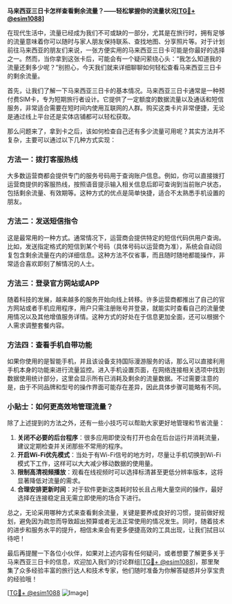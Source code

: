 **马来西亚三日卡怎样查看剩余流量？——轻松掌握你的流量状况[[TG💪+ @esim1088](https://t.me/s/esim1088)]**

在现代生活中，流量已经成为我们不可或缺的一部分，尤其是在旅行时，拥有足够的流量意味着你可以随时与家人朋友保持联系、查找地图、分享照片等。对于计划前往马来西亚的朋友们来说，一张方便实用的马来西亚三日卡可能是你最好的选择之一。然而，当你拿到这张卡后，可能会有一个疑问萦绕心头：“我怎么知道我的流量还剩多少呢？”别担心，今天我们就来详细聊聊如何轻松查看马来西亚三日卡的剩余流量。

首先，让我们了解一下马来西亚三日卡的基本情况。马来西亚三日卡通常是一种预付费SIM卡，专为短期旅行者设计。它提供了一定额度的数据流量以及通话和短信服务，非常适合需要在短时间内使用互联网的人群。购买这类卡片非常便捷，无论是通过线上平台还是实体店铺都可以轻松获取。

那么问题来了，拿到卡之后，该如何检查自己还有多少流量可用呢？其实方法并不复杂，主要可以通过以下几种方式实现：

### 方法一：拨打客服热线
大多数运营商都会提供专门的服务号码用于查询账户信息。例如，你可以直接拨打运营商提供的客服热线，按照语音提示输入相关信息后即可查询到当前账户状态，包括剩余流量、有效期等。这种方式的优点是简单快捷，适合不太熟悉手机设置的朋友。

### 方法二：发送短信指令
这是最常用的一种方式。通常情况下，运营商会提供特定的短信代码供用户查询。比如，发送指定格式的短信到某个号码（具体号码以运营商为准），系统会自动回复包含剩余流量在内的详细信息。这种方法不仅省事，而且随时随地都能操作，非常适合喜欢即刻了解情况的人士。

### 方法三：登录官方网站或APP
随着科技的发展，越来越多的服务开始向线上转移。许多运营商都推出了自己的官方网站或者手机应用程序，用户只需注册账号并登录，就能实时查看自己的流量使用情况以及其他增值服务详情。这种方式的好处在于信息更加全面，还可以根据个人需求调整套餐内容。

### 方法四：查看手机自带功能
如果你使用的是智能手机，并且该设备支持国际漫游服务的话，那么可以直接利用手机本身的功能来进行流量监控。进入手机设置页面，在网络连接相关选项中找到数据使用统计部分，这里会显示所有已消耗及剩余的流量数据。不过需要注意的是，由于不同品牌和型号的操作界面可能存在差异，因此具体步骤可能略有不同。

### 小贴士：如何更高效地管理流量？
除了上述提到的方法之外，还有一些小技巧可以帮助大家更好地管理和节省流量：
1. **关闭不必要的后台程序**：很多应用即使没有打开也会在后台运行并消耗流量，建议定期检查并关闭那些不常用的程序。
2. **开启Wi-Fi优先模式**：当处于有Wi-Fi信号的地方时，尽量让手机切换到Wi-Fi模式下工作，这样可以大大减少移动数据的使用量。
3. **限制高清视频播放**：观看在线视频时可以选择标清甚至更低分辨率版本，这将显著降低对流量的需求。
4. **合理安排更新时间**：对于软件更新这类耗时较长且占用大量空间的操作，最好选择在连接稳定且无需立即使用的场合下进行。

总之，无论采用哪种方式来查看剩余流量，关键是要养成良好的习惯，提前做好规划，避免因为疏忽而导致超出预算或者无法正常使用的情况发生。同时，随着技术的进步和服务水平的提升，相信未来会有更多便捷高效的工具出现，让我们拭目以待吧！

最后再提醒一下各位小伙伴，如果对上述内容有任何疑问，或者想要了解更多关于马来西亚三日卡的信息，欢迎加入我们的讨论群组[[TG💪+ @esim1088](https://t.me/s/esim1088)]，那里聚集了众多经验丰富的旅行达人和技术专家，他们随时准备为你解答疑惑并分享宝贵的经验哦！

[[TG💪+ @esim1088](https://t.me/s/esim1088) ![Image](https://i.postimg.cc/4NQfJmqS/Snipaste-2025-05-13-00-14-12.png)]